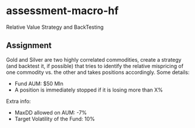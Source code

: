 # assessment-macro-hf
Relative Value Strategy and BackTesting

## Assignment

Gold and Silver are two highly correlated commodities, create a strategy (and backtest it, if possible) that tries to identify the relative mispricing of one commodity vs. the other and takes positions accordingly.
Some details:
- Fund AUM: $50 Mln
- A position is immediately stopped if it is losing more than X%

Extra info:
- MaxDD allowed on AUM: -7%
- Target Volatility of the Fund: 10%


